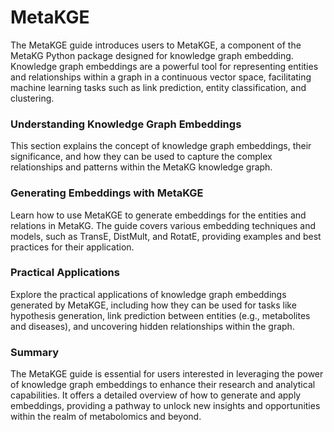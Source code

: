 # MetaKGE

The MetaKGE guide introduces users to MetaKGE, a component of the MetaKG Python package designed for knowledge graph embedding. Knowledge graph embeddings are a powerful tool for representing entities and relationships within a graph in a continuous vector space, facilitating machine learning tasks such as link prediction, entity classification, and clustering.

### Understanding Knowledge Graph Embeddings

This section explains the concept of knowledge graph embeddings, their significance, and how they can be used to capture the complex relationships and patterns within the MetaKG knowledge graph.

### Generating Embeddings with MetaKGE

Learn how to use MetaKGE to generate embeddings for the entities and relations in MetaKG. The guide covers various embedding techniques and models, such as TransE, DistMult, and RotatE, providing examples and best practices for their application.

### Practical Applications

Explore the practical applications of knowledge graph embeddings generated by MetaKGE, including how they can be used for tasks like hypothesis generation, link prediction between entities (e.g., metabolites and diseases), and uncovering hidden relationships within the graph.

### Summary

The MetaKGE guide is essential for users interested in leveraging the power of knowledge graph embeddings to enhance their research and analytical capabilities. It offers a detailed overview of how to generate and apply embeddings, providing a pathway to unlock new insights and opportunities within the realm of metabolomics and beyond.